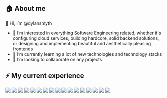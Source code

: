 
## 🏠 About me
👋 Hi, I’m @dylansmyth

- 👀 I’m interested in everything Software Engineering related, whether it's configuring cloud services, building hardcore, solid backend solutions, or designing and implementing beautiful and aesthetically pleasing frontends
- 🌱 I’m currently learning a lot of new technologies and technology stacks
- 💞️ I’m looking to collaborate on any projects

## ⚡️ My current experience

![](https://img.shields.io/badge/Code-Flutter-informational?style=for-the-badge&logo=flutter&logoColor=white&color=68b7f9) ![](https://img.shields.io/badge/Code-.NET_Core-informational?style=for-the-badge&logo=dotnet&logoColor=white&color=5c2d91) ![](https://img.shields.io/badge/Code-C_Sharp-informational?style=for-the-badge&logo=csharp&logoColor=white&color=280068) ![](https://img.shields.io/badge/Code-Python-informational?style=for-the-badge&logo=python&logoColor=white&color=ffd647) ![](https://img.shields.io/badge/Code-React_Native-informational?style=for-the-badge&logo=react&logoColor=white&color=0bdbff) ![](https://img.shields.io/badge/Code-React-informational?style=for-the-badge&logo=react&logoColor=white&color=0bdbff) ![](https://img.shields.io/badge/Code-Angular-informational?style=for-the-badge&logo=angular&logoColor=white&color=dd0031) ![](https://img.shields.io/badge/Code-JavaScript-informational?style=for-the-badge&logo=javascript&logoColor=white&color=f7df1e) ![](https://img.shields.io/badge/Code-SASS-informational?style=for-the-badge&logo=sass&logoColor=white&color=f16529) ![](https://img.shields.io/badge/Cloud-Azure-informational?style=for-the-badge&logo=microsoftazure&logoColor=white&color=34b3eb) ![](https://img.shields.io/badge/Cloud-Google_Cloud-informational?style=for-the-badge&logo=googlecloud&logoColor=white&color=34a855) ![](https://img.shields.io/badge/Cloud-AWS-informational?style=for-the-badge&logo=amazon&logoColor=white&color=ff9900) ![](https://img.shields.io/badge/Mobile-Android-informational?style=for-the-badge&logo=android&logoColor=white&color=3ddc84) ![](https://img.shields.io/badge/Mobile-Kotlin-informational?style=for-the-badge&logo=kotlin&logoColor=white&color=5d5adb) ![](https://img.shields.io/badge/Mobile-Swift_UI-informational?style=for-the-badge&logo=swift&logoColor=white&color=041996) ![](https://img.shields.io/badge/DB-SQL_Server-informational?style=for-the-badge&logo=microsoft&logoColor=white&color=041996) ![](https://img.shields.io/badge/DB-MongoDB-informational?style=for-the-badge&logo=mongodb&logoColor=white&color=0faa50)

<!---
dylansmyth/dylansmyth is a ✨ special ✨ repository because its `README.md` (this file) appears on your GitHub profile.
You can click the Preview link to take a look at your changes.
--->
